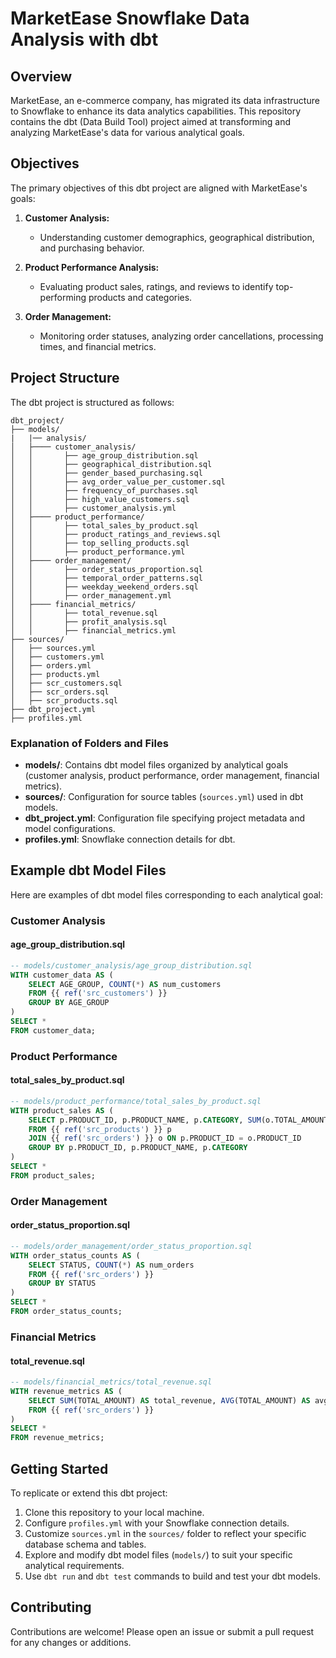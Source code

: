 # MarketEase Snowflake Data Analysis with dbt

## Overview

MarketEase, an e-commerce company, has migrated its data infrastructure to Snowflake to enhance its data analytics capabilities. This repository contains the dbt (Data Build Tool) project aimed at transforming and analyzing MarketEase's data for various analytical goals.

## Objectives

The primary objectives of this dbt project are aligned with MarketEase's goals:

1. **Customer Analysis:**
   - Understanding customer demographics, geographical distribution, and purchasing behavior.

2. **Product Performance Analysis:**
   - Evaluating product sales, ratings, and reviews to identify top-performing products and categories.

3. **Order Management:**
   - Monitoring order statuses, analyzing order cancellations, processing times, and financial metrics.

## Project Structure

The dbt project is structured as follows:

```
dbt_project/
├── models/
|   |── analysis/
│   ├──── customer_analysis/
│   │       ├── age_group_distribution.sql
│   │       ├── geographical_distribution.sql
│   │       ├── gender_based_purchasing.sql
│   │       ├── avg_order_value_per_customer.sql
│   │       ├── frequency_of_purchases.sql
│   │       ├── high_value_customers.sql
│   │       ├── customer_analysis.yml
│   ├──── product_performance/
│   │       ├── total_sales_by_product.sql
│   │       ├── product_ratings_and_reviews.sql
│   │       ├── top_selling_products.sql
│   │       ├── product_performance.yml
│   ├──── order_management/
│   │       ├── order_status_proportion.sql
│   │       ├── temporal_order_patterns.sql
│   │       ├── weekday_weekend_orders.sql
│   │       ├── order_management.yml
│   ├──── financial_metrics/
│   │       ├── total_revenue.sql
│   │       ├── profit_analysis.sql
│   │       ├── financial_metrics.yml
├── sources/
│   ├── sources.yml
│   ├── customers.yml
│   ├── orders.yml
│   ├── products.yml
│   ├── scr_customers.sql
│   ├── scr_orders.sql
│   ├── scr_products.sql
├── dbt_project.yml
├── profiles.yml
```

### Explanation of Folders and Files

- **models/**: Contains dbt model files organized by analytical goals (customer analysis, product performance, order management, financial metrics).
- **sources/**: Configuration for source tables (`sources.yml`) used in dbt models.
- **dbt_project.yml**: Configuration file specifying project metadata and model configurations.
- **profiles.yml**: Snowflake connection details for dbt.

## Example dbt Model Files

Here are examples of dbt model files corresponding to each analytical goal:

### Customer Analysis

#### age_group_distribution.sql

```sql
-- models/customer_analysis/age_group_distribution.sql
WITH customer_data AS (
    SELECT AGE_GROUP, COUNT(*) AS num_customers
    FROM {{ ref('src_customers') }}
    GROUP BY AGE_GROUP
)
SELECT *
FROM customer_data;
```

### Product Performance

#### total_sales_by_product.sql

```sql
-- models/product_performance/total_sales_by_product.sql
WITH product_sales AS (
    SELECT p.PRODUCT_ID, p.PRODUCT_NAME, p.CATEGORY, SUM(o.TOTAL_AMOUNT) AS total_sales
    FROM {{ ref('src_products') }} p
    JOIN {{ ref('src_orders') }} o ON p.PRODUCT_ID = o.PRODUCT_ID
    GROUP BY p.PRODUCT_ID, p.PRODUCT_NAME, p.CATEGORY
)
SELECT *
FROM product_sales;
```

### Order Management

#### order_status_proportion.sql

```sql
-- models/order_management/order_status_proportion.sql
WITH order_status_counts AS (
    SELECT STATUS, COUNT(*) AS num_orders
    FROM {{ ref('src_orders') }}
    GROUP BY STATUS
)
SELECT *
FROM order_status_counts;
```

### Financial Metrics

#### total_revenue.sql

```sql
-- models/financial_metrics/total_revenue.sql
WITH revenue_metrics AS (
    SELECT SUM(TOTAL_AMOUNT) AS total_revenue, AVG(TOTAL_AMOUNT) AS avg_order_value
    FROM {{ ref('src_orders') }}
)
SELECT *
FROM revenue_metrics;
```

## Getting Started

To replicate or extend this dbt project:

1. Clone this repository to your local machine.
2. Configure `profiles.yml` with your Snowflake connection details.
3. Customize `sources.yml` in the `sources/` folder to reflect your specific database schema and tables.
4. Explore and modify dbt model files (`models/`) to suit your specific analytical requirements.
5. Use `dbt run` and `dbt test` commands to build and test your dbt models.

## Contributing

Contributions are welcome! Please open an issue or submit a pull request for any changes or additions.
